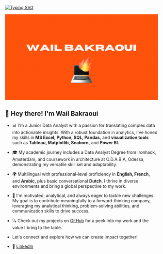 [![Typing SVG](https://readme-typing-svg.demolab.com?font=Fira+Code&size=30&duration=3000&pause=1000&color=FFA500&multiline=true&random=false&width=484&height=115&lines=Welcome+to+my+GitHub+Space;My+name+is+Wail+Bakraoui;A+Junior+Data+Analyst)](https://git.io/typing-svg)

![banner](banner.gif)

## 👋 Hey there! I'm Wail Bakraoui

* 📊 I'm a Junior Data Analyst with a passion for translating complex data into actionable insights. With a robust foundation in analytics, I've honed my skills in **MS Excel, Python, SQL, Pandas,** and **visualization tools** such as **Tableau, Matplotlib, Seaborn,** and **Power BI.**

* 🎓 My academic journey includes a Data Analyst Degree from Ironhack, Amsterdam, and coursework in architecture at O.D.A.B.A, Odessa, demonstrating my versatile skill set and adaptability.

* 🌍 Multilingual with professional-level proficiency in **English, French,** and **Arabic,** plus basic conversational **Dutch**, I thrive in diverse environments and bring a global perspective to my work.

* 🚀 I'm motivated, analytical, and always eager to tackle new challenges. My goal is to contribute meaningfully to a forward-thinking company, leveraging my analytical thinking, problem-solving abilities, and communication skills to drive success.

* 🔍 Check out my projects on [GitHub](https://github.com/Wailbak?tab=repositories) for a peek into my work and the value I bring to the table.

* Let's connect and explore how we can create impact together!

* 🔗 [LinkedIn](https://www.linkedin.com/in/WailBak)
